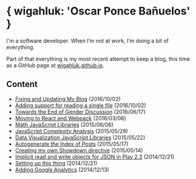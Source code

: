 { wigahluk: 'Oscar Ponce Bañuelos' }
====================================

I'm a software developer. When I’m not at work, I’m doing a bit of everything.

Part of that everything is my most recent attempt to keep a blog, this time as a GitHub page at [wigahluk.github.io](https://wigahluk.github.io). 

## Content

* [Fixing and Updating My Blog](posts/fixing_and_updating_my_blog.md) (2016/10/02)
* [Adding support for reading a single file](posts/adding-support-for-reading-a-single-file.md) (2016/10/02)
* [Towards the End of Gender Discussion](posts/towards-the-end-of-gender-discussion.md) (2016/06/17)
* [Moving to React and Webpack](posts/moving-to-react.md) (2016/03/06)
* [Math JavaScript Libraries](posts/math-js-libraries.md) (2015/06/06)
* [JavaScript Complexity Analysis](posts/js-complexity-analysis.md) (2015/05/29)
* [Data Visualization JavaScript Libraries](posts/data-visualization-js-libraries.md) (2015/05/22)
* [Autogenerate the Index of Posts](posts/autogenerate-the-index-of-posts.md) (2015/05/17)
* [Creating my own Showdown directive](posts/creating-my-own-showdown-directive.md) (2015/05/14)
* [Implicit read and write objects for JSON in Play 2.3](posts/implicit-read-write-objects-play-2.3.md) (2014/12/21)
* [Setting up this thing](posts/setting-up-this-thing.md) (2014/12/21)
* [Adding Google Analytics](posts/adding-google-ax.md) (2014/12/13)
 